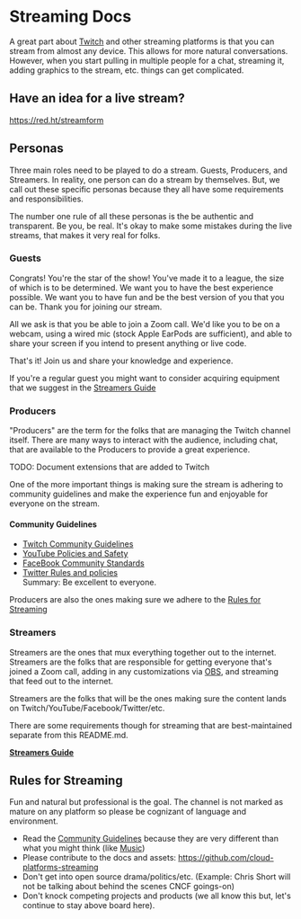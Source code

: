 # Streaming Docs

A great part about [Twitch](https://www.twitch.tv/) and other streaming platforms is that you can stream from almost any device. This allows for more natural conversations. However, when you start pulling in multiple people for a chat, streaming it, adding graphics to the stream, etc. things can get complicated.

## Have an idea for a live stream?

https://red.ht/streamform  

## Personas

Three main roles need to be played to do a stream. Guests, Producers, and Streamers. In reality, one person can do a stream by themselves. But, we call out these specific personas because they all have some requirements and responsibilities.

The number one rule of all these personas is the be authentic and transparent. Be you, be real. It's okay to make some mistakes during the live streams, that makes it very real for folks.

### Guests

Congrats! You're the star of the show! You've made it to a league, the size of which is to be determined. We want you to have the best experience possible. We want you to have fun and be the best version of you that you can be. Thank you for joining our stream.

All we ask is that you be able to join a Zoom call. We'd like you to be on a webcam, using a wired mic (stock Apple EarPods are sufficient), and able to share your screen if you intend to present anything or live code.

That's it! Join us and share your knowledge and experience.

If you're a regular guest you might want to consider acquiring equipment that we suggest in the [Streamers Guide](streamers-guide.md)

### Producers

"Producers" are the term for the folks that are managing the Twitch channel itself. There are many ways to interact with the audience, including chat, that are available to the Producers to provide a great experience.

TODO: Document extensions that are added to Twitch

One of the more important things is making sure the stream is adhering to community guidelines and make the experience fun and enjoyable for everyone on the stream.

#### Community Guidelines

* [Twitch Community Guidelines](https://www.twitch.tv/p/legal/community-guidelines/)
* [YouTube Policies and Safety](https://www.youtube.com/about/policies/#community-guidelines)
* [FaceBook Community Standards](https://www.facebook.com/communitystandards/)  
* [Twitter Rules and policies](https://help.twitter.com/en/rules-and-policies#twitter-rules)  
Summary: Be excellent to everyone.

Producers are also the ones making sure we adhere to the [Rules for Streaming](#rules-for-streaming)

### Streamers

Streamers are the ones that mux everything together out to the internet. Streamers are the folks that are responsible for getting everyone that's joined a Zoom call, adding in any customizations via [OBS](http://obsproject.com/), and streaming that feed out to the internet.

Streamers are the folks that will be the ones making sure the content lands on Twitch/YouTube/Facebook/Twitter/etc.

There are some requirements though for streaming that are best-maintained separate from this README.md.

[**Streamers Guide**](streamers-guide.md)

## Rules for Streaming

Fun and natural but professional is the goal. The channel is not marked as mature on any platform so please be cognizant of language and environment.

* Read the [Community Guidelines](#community-guidelines) because they are very different than what you might think (like [Music](https://www.twitch.tv/p/legal/community-guidelines/music/))
* Please contribute to the docs and assets: https://github.com/cloud-platforms-streaming
* Don't get into open source drama/politics/etc. (Example: Chris Short will not be talking about behind the scenes CNCF goings-on)
* Don't knock competing projects and products (we all know this but, let's continue to stay above board here).
